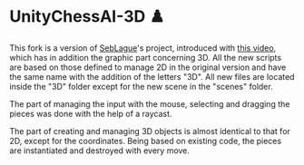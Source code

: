 # UnityChessAI-3D ♟️
This fork is a version of [SebLague](https://github.com/SebLague)'s project, introduced with [this video](https://www.youtube.com/watch?v=U4ogK0MIzqk), which has in addition the graphic part concerning 3D. All the new scripts are based on those defined to manage 2D in the original version and have the same name with the addition of the letters "3D". All new files are located inside the "3D" folder except for the new scene in the "scenes" folder. 

The part of managing the input with the mouse, selecting and dragging the pieces was done with the help of a raycast.

The part of creating and managing 3D objects is almost identical to that for 2D, except for the coordinates. Being based on existing code, the pieces are instantiated and destroyed with every move.
